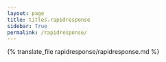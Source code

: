 ```yaml
---
layout: page
title: titles.rapidresponse
sidebar: True
permalink: /rapidresponse/
---
```

{% translate_file rapidresponse/rapidresponse.md %}
